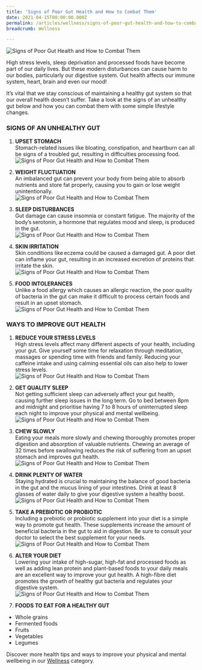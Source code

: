 ```yaml
---
title: 'Signs of Poor Gut Health and How to Combat Them'
date: 2021-04-15T00:00:00.000Z
permalink: /articles/wellness/signs-of-poor-gut-health-and-how-to-combat-them
breadcrumb: Wellness

---
```


![Signs of Poor Gut Health and How to Combat Them](/images/content-articles/wellness/signs-of-poor-gut-health-and-how-to-combat-them-img1.jpg)

High stress levels, sleep deprivation and processed foods have become part of our daily lives. But these modern disturbances can cause harm to our bodies, particularly our digestive system. Gut health affects our immune system, heart, brain and even our mood!

It’s vital that we stay conscious of maintaining a healthy gut system so that our overall health doesn’t suffer. Take a look at the signs of an unhealthy gut below and how you can combat them with some simple lifestyle changes. 

### SIGNS OF AN UNHEALTHY GUT 
1. **UPSET STOMACH** <br>
Stomach-related issues like bloating, constipation, and heartburn can all be signs of a troubled gut, resulting in difficulties processing food. <br>
![Signs of Poor Gut Health and How to Combat Them](/images/content-articles/wellness/signs-of-poor-gut-health-and-how-to-combat-them-img2.jpg)<br>

2.	**WEIGHT FLUCTUATION** <br>
An imbalanced gut can prevent your body from being able to absorb nutrients and store fat properly, causing you to gain or lose weight unintentionally. <br>
![Signs of Poor Gut Health and How to Combat Them](/images/content-articles/wellness/signs-of-poor-gut-health-and-how-to-combat-them-img3.jpg)<br>

3.	**SLEEP DISTURBANCES**<br>
Gut damage can cause insomnia or constant fatigue. The majority of the body’s serotonin, a hormone that regulates mood and sleep, is produced in the gut.<br>
![Signs of Poor Gut Health and How to Combat Them](/images/content-articles/wellness/signs-of-poor-gut-health-and-how-to-combat-them-img4.jpg)<br>

4.	**SKIN IRRITATION**<br>
Skin conditions like eczema could be caused a damaged gut. A poor diet can inflame your gut, resulting in an increased excretion of proteins that irritate the skin. <br>
![Signs of Poor Gut Health and How to Combat Them](/images/content-articles/wellness/signs-of-poor-gut-health-and-how-to-combat-them-img5.jpg)<br>

5.	**FOOD INTOLERANCES**<br>
Unlike a food allergy which causes an allergic reaction, the poor quality of bacteria in the gut can make it difficult to process certain foods and result in an upset stomach. <br>
![Signs of Poor Gut Health and How to Combat Them](/images/content-articles/wellness/signs-of-poor-gut-health-and-how-to-combat-them-img6.jpg)<br>



### WAYS TO IMPROVE GUT HEALTH 
1. **REDUCE YOUR STRESS LEVELS** <br>
High stress levels affect many different aspects of your health, including your gut. Give yourself some time for relaxation through meditation, massages or spending time with friends and family. Reducing your caffeine intake and using calming essential oils can also help to lower stress levels. <br>
![Signs of Poor Gut Health and How to Combat Them](/images/content-articles/wellness/signs-of-poor-gut-health-and-how-to-combat-them-img7.jpg)<br>

2. **GET QUALITY SLEEP**<br>
Not getting sufficient sleep can adversely affect your gut health, causing further sleep issues in the long term. Go to bed between 8pm and midnight and prioritise having 7 to 8 hours of uninterrupted sleep each night to improve your physical and mental wellbeing. <br>
![Signs of Poor Gut Health and How to Combat Them](/images/content-articles/wellness/signs-of-poor-gut-health-and-how-to-combat-them-img8.jpg)<br>

3. **CHEW SLOWLY**<br>
Eating your meals more slowly and chewing thoroughly promotes proper digestion and absorption of valuable nutrients. Chewing an average of 32 times before swallowing reduces the risk of suffering from an upset stomach and improves gut health. <br>
![Signs of Poor Gut Health and How to Combat Them](/images/content-articles/wellness/signs-of-poor-gut-health-and-how-to-combat-them-img9.jpg)<br>

4. **DRINK PLENTY OF WATER**<br>
Staying hydrated is crucial to maintaining the balance of good bacteria in the gut and the mucus lining of your intestines. Drink at least 8 glasses of water daily to give your digestive system a healthy boost. <br>
![Signs of Poor Gut Health and How to Combat Them](/images/content-articles/wellness/signs-of-poor-gut-health-and-how-to-combat-them-img10.jpg)<br>

5. **TAKE A PREBIOTIC OR PROBIOTIC**<br>
Including a prebiotic or probiotic supplement into your diet is a simple way to promote gut health. These supplements increase the amount of beneficial bacteria in the gut to aid in digestion. Be sure to consult your doctor to select the best supplement for your needs. <br>
![Signs of Poor Gut Health and How to Combat Them](/images/content-articles/wellness/signs-of-poor-gut-health-and-how-to-combat-them-img11.jpg)<br>

6. **ALTER YOUR DIET**<br>
Lowering your intake of high-sugar, high-fat and processed foods as well as adding lean protein and plant-based foods to your daily meals are an excellent way to improve your gut health. A high-fibre diet promotes the growth of healthy gut bacteria and regulates your digestive system.<br>
![Signs of Poor Gut Health and How to Combat Them](/images/content-articles/wellness/signs-of-poor-gut-health-and-how-to-combat-them-img12.jpg)<br>

7. **FOODS TO EAT FOR A HEALTHY GUT**
* Whole grains
* Fermented foods
* Fruits
* Vegetables
* Legumes

Discover more health tips and ways to improve your physical and mental wellbeing in our [Wellness](../../articles/wellness/) category. 